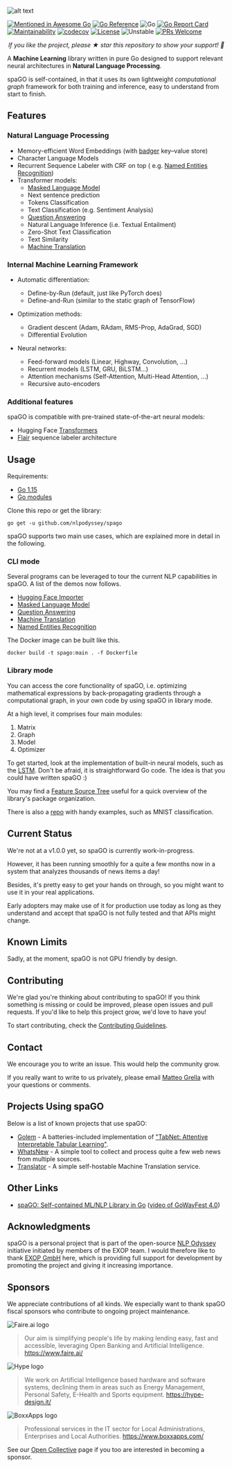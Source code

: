 ![alt text](https://raw.githubusercontent.com/nlpodyssey/spago/main/assets/spago_logo.png)

[![Mentioned in Awesome Go](https://awesome.re/mentioned-badge.svg)](https://github.com/avelino/awesome-go)
[![Go Reference](https://pkg.go.dev/badge/github.com/nlpodyssey/spago/.svg)](https://pkg.go.dev/github.com/nlpodyssey/spago/)
![Go](https://github.com/nlpodyssey/spago/workflows/Go/badge.svg?branch=master)
[![Go Report Card](https://goreportcard.com/badge/github.com/nlpodyssey/spago)](https://goreportcard.com/report/github.com/nlpodyssey/spago)
[![Maintainability](https://api.codeclimate.com/v1/badges/be7350d3eb1a6a8aa503/maintainability)](https://codeclimate.com/github/nlpodyssey/spago/maintainability)
[![codecov](https://codecov.io/gh/nlpodyssey/spago/branch/main/graph/badge.svg)](https://codecov.io/gh/nlpodyssey/spago)
[![License](https://img.shields.io/badge/License-BSD%202--Clause-orange.svg)](https://opensource.org/licenses/BSD-2-Clause)
![Unstable](https://raw.githubusercontent.com/nlpodyssey/spago/main/assets/stability-unstable-yellow.svg)
[![PRs Welcome](https://img.shields.io/badge/PRs-welcome-brightgreen.svg?style=flat-square)](http://makeapullrequest.com)

<p align="center"><i>If you like the project, please ★ star this repository to show your support! 🤩</i></p>

A **Machine Learning** library written in pure Go designed to support relevant neural architectures in **Natural
Language Processing**.

spaGO is self-contained, in that it uses its own lightweight *computational graph* framework for both training and
inference, easy to understand from start to finish.

## Features

### Natural Language Processing

- Memory-efficient Word Embeddings (with [badger](https://github.com/dgraph-io/badger) key–value store)
- Character Language Models
- Recurrent Sequence Labeler with CRF on top (
  e.g. [Named Entities Recognition](https://github.com/nlpodyssey/spago/tree/main/cmd/ner))
- Transformer models:
  - [Masked Language Model](https://github.com/nlpodyssey/spago/tree/main/cmd/bert#masked-language-model)
  - Next sentence prediction
  - Tokens Classification
  - Text Classification (e.g. Sentiment Analysis)
  - [Question Answering](https://github.com/nlpodyssey/spago/tree/main/cmd/bert#question-answering-task)
  - Natural Language Inference (i.e. Textual Entailment)
  - Zero-Shot Text Classification
  - Text Similarity
  - [Machine Translation](https://github.com/nlpodyssey/spago/tree/main/cmd/bart#machine-translation)

### Internal Machine Learning Framework

- Automatic differentiation:
    - Define-by-Run (default, just like PyTorch does)
    - Define-and-Run (similar to the static graph of TensorFlow)

- Optimization methods:
    - Gradient descent (Adam, RAdam, RMS-Prop, AdaGrad, SGD)
    - Differential Evolution

- Neural networks:
    - Feed-forward models (Linear, Highway, Convolution, ...)
    - Recurrent models (LSTM, GRU, BiLSTM...)
    - Attention mechanisms (Self-Attention, Multi-Head Attention, ...)
    - Recursive auto-encoders

### Additional features

spaGO is compatible with pre-trained state-of-the-art neural models:

- Hugging Face [Transformers](https://github.com/huggingface/transformers)
- [Flair](https://github.com/flairNLP/flair) sequence labeler architecture

## Usage

Requirements:

* [Go 1.15](https://golang.org/dl/)
* [Go modules](https://blog.golang.org/using-go-modules)

Clone this repo or get the library:

```console
go get -u github.com/nlpodyssey/spago
```

spaGO supports two main use cases, which are explained more in detail in the following.

### CLI mode

Several programs can be leveraged to tour the current NLP capabilities in spaGO. A list of the demos now follows.

* [Hugging Face Importer](https://github.com/nlpodyssey/spago/tree/main/cmd/huggingfaceimporter)
* [Masked Language Model](https://github.com/nlpodyssey/spago/tree/main/cmd/bert#masked-language-model)
* [Question Answering](https://github.com/nlpodyssey/spago/tree/main/cmd/bert#question-answering-task)
* [Machine Translation](https://github.com/nlpodyssey/spago/tree/main/cmd/bart#machine-translation)
* [Named Entities Recognition](https://github.com/nlpodyssey/spago/tree/main/cmd/ner)

The Docker image can be built like this.

```console
docker build -t spago:main . -f Dockerfile
```

### Library mode

You can access the core functionality of spaGO, i.e. optimizing mathematical expressions by back-propagating gradients
through a computational graph, in your own code by using spaGO in library mode.

At a high level, it comprises four main modules:

1. Matrix
2. Graph
3. Model
4. Optimizer

To get started, look at the implementation of built-in neural models, such as
the [LSTM](https://github.com/nlpodyssey/spago/blob/main/pkg/ml/nn/recurrent/lstm/lstm.go). Don't be afraid, it is
straightforward Go code. The idea is that you could have written spaGO :)

You may find a [Feature Source Tree](https://github.com/nlpodyssey/spago/blob/main/FEATURE_SOURCE_TREE.md) useful for a
quick overview of the library's package organization.

There is also a [repo](https://github.com/nlpodyssey/spago-examples) with handy examples, such as MNIST classification.

## Current Status

We're not at a v1.0.0 yet, so spaGO is currently work-in-progress.

However, it has been running smoothly for a quite a few months now in a system that analyzes thousands of news items a
day!

Besides, it's pretty easy to get your hands on through, so you might want to use it in your real applications.

Early adopters may make use of it for production use today as long as they understand and accept that spaGO is not fully
tested and that APIs might change.

## Known Limits

Sadly, at the moment, spaGO is not GPU friendly by design.

## Contributing

We're glad you're thinking about contributing to spaGO! If you think something is missing or could be improved, please
open issues and pull requests. If you'd like to help this project grow, we'd love to have you!

To start contributing, check
the [Contributing Guidelines](https://github.com/nlpodyssey/spago/blob/main/CONTRIBUTING.md).

## Contact

We encourage you to write an issue. This would help the community grow.

If you really want to write to us privately, please email [Matteo Grella](mailto:matteogrella@gmail.com) with your
questions or comments.

## Projects Using spaGO

Below is a list of known projects that use spaGO:

* [Golem](https://github.com/kirasystems/golem) - A batteries-included implementation
  of ["TabNet: Attentive Interpretable Tabular Learning"](https://arxiv.org/abs/1908.07442).
* [WhatsNew](https://github.com/SpecializedGeneralist/whatsnew/) - A simple tool to collect and process quite a few web
  news from multiple sources.
* [Translator](https://github.com/SpecializedGeneralist/translator) - A simple self-hostable Machine Translation
  service.

## Other Links

* [spaGO: Self-contained ML/NLP Library in Go](https://www.slideshare.net/MatteoGrella/spago-a-selfcontained-ml-nlp-library-in-go) ([video of GoWayFest 4.0](https://www.youtube.com/watch?v=wE3CQU4G2fk))

## Acknowledgments

spaGO is a personal project that is part of the open-source [NLP Odyssey](https://github.com/nlpodyssey) initiative
initiated by members of the EXOP team. I would therefore like to thank [EXOP GmbH](https://www.exop-group.com/en/) here,
which is providing full support for development by promoting the project and giving it increasing importance.

## Sponsors

We appreciate contributions of all kinds. We especially want to thank spaGO fiscal sponsors who contribute to ongoing
project maintenance.

![Faire.ai logo](https://raw.githubusercontent.com/nlpodyssey/spago/main/assets/sponsors/faire_ai_logo.png)

> Our aim is simplifying people's life by making lending easy, fast and accessible, leveraging Open Banking and Artificial Intelligence.
> https://www.faire.ai/

![Hype logo](https://raw.githubusercontent.com/nlpodyssey/spago/main/assets/sponsors/hype_design_logo.png)

> We work on Artificial Intelligence based hardware and software systems, declining them in areas such as Energy Management, Personal Safety, E-Health and Sports equipment.
> https://hype-design.it/

![BoxxApps logo](https://raw.githubusercontent.com/nlpodyssey/spago/main/assets/sponsors/boxxapps_logo.png)

> Professional services in the IT sector for Local Administrations, Enterprises and Local Authorities.
> https://www.boxxapps.com/

See our [Open Collective](https://opencollective.com/nlpodyssey/contribute) page if you too are interested in becoming a sponsor.
